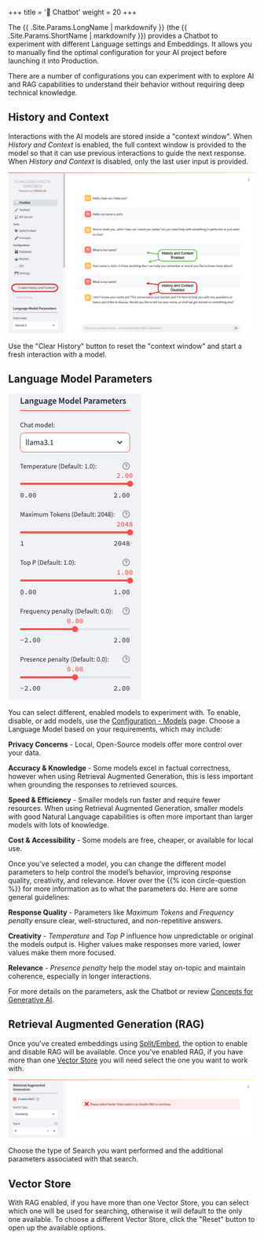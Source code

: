 +++
title = '💬 Chatbot'
weight = 20
+++
<!--
Copyright (c) 2024, 2025, Oracle and/or its affiliates.
Licensed under the Universal Permissive License v1.0 as shown at http://oss.oracle.com/licenses/upl.
-->

The {{ .Site.Params.LongName | markdownify }} (the {{ .Site.Params.ShortName | markdownify }}) provides a Chatbot to experiment with different Language settings and Embeddings.  It allows you to manually find the optimal configuration for your AI project before launching it into Production. 

There are a number of configurations you can experiment with to explore AI and RAG capabilities to understand their behavior without requiring deep technical knowledge.

## History and Context

Interactions with the AI models are stored inside a "context window".  When *History and Context* is enabled, the full context window is provided to the model so that it can use previous interactions to guide the next response.  When *History and Context* is disabled, only the last user input is provided.

![History and Context](images/chatbot_history_context.png)

Use the "Clear History" button to reset the "context window" and start a fresh interaction with a model.

## Language Model Parameters

![Language Parameters](images/language_parameters.png#floatleft)

You can select different, enabled models to experiment with.  To enable, disable, or add models, use the [Configuration - Models](../configuration/model_config) page.  Choose a Language Model based on your requirements, which may include:

**Privacy Concerns** - Local, Open-Source models offer more control over your data.

**Accuracy & Knowledge** - Some models excel in factual correctness, however when using Retrieval Augmented Generation, this is less important when grounding the responses to retrieved sources.

**Speed & Efficiency** - Smaller models run faster and require fewer resources.  When using Retrieval Augmented Generation, smaller models with good Natural Language capabilities is often more important than larger models with lots of knowledge.

**Cost & Accessibility** - Some models are free, cheaper, or available for local use.

Once you've selected a model, you can change the different model parameters to help control the model’s behavior, improving response quality, creativity, and relevance.  Hover over the {{% icon circle-question %}} for more information as to what the parameters do.  Here are some general guidelines:

**Response Quality** - Parameters like *Maximum Tokens* and *Frequency penalty* ensure clear, well-structured, and non-repetitive answers.

**Creativity** - *Temperature* and *Top P* influence how unpredictable or original the models output is.  Higher values make responses more varied, lower values make them more focused.

**Relevance** - *Presence penalty* help the model stay on-topic and maintain coherence, especially in longer interactions.

For more details on the parameters, ask the Chatbot or review [Concepts for Generative AI](https://docs.oracle.com/en-us/iaas/Content/generative-ai/concepts.htm).

## Retrieval Augmented Generation (RAG)

Once you've created embeddings using [Split/Embed](../tools/split_embed), the option to enable and disable RAG will be available.  Once you've enabled RAG, if you have more than one [Vector Store](#vector-store) you will need select the one you want to work with.

![Chatbot RAG](images/chatbot_rag.png)

Choose the type of Search you want performed and the additional parameters associated with that search.

## Vector Store

With RAG enabled, if you have more than one Vector Store, you can select which one will be used for searching, otherwise it will default to the only one available.  To choose a different Vector Store, click the "Reset" button to open up the available options.